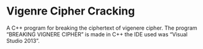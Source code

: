 # Vigenre Cipher Cracking
A C++ program for breaking the ciphertext of vigenere cipher.
The program “BREAKING VIGNERE CIPHER” is made in C++ the IDE used was “Visual Studio 2013”.
